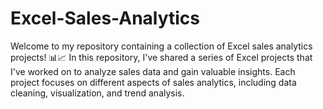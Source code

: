# Excel-Sales-Analytics
Welcome to my repository containing a collection of Excel sales analytics projects! 📊📈  In this repository, I've shared a series of Excel projects that I've worked on to analyze sales data and gain valuable insights. Each project focuses on different aspects of sales analytics, including data cleaning, visualization, and trend analysis.

